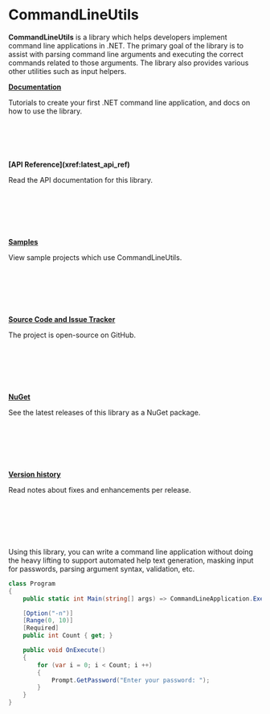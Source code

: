 CommandLineUtils
================

**CommandLineUtils** is a library which helps developers implement command line applications in .NET.
The primary goal of the library is to assist with parsing command line arguments and executing the correct
commands related to those arguments. The library also provides various other utilities such as input helpers.

<div class="row">
    <div class="col-md-4">
        <div class="panel panel-default" style="min-height: 140px">
            <div class="panel-body">
                <p><strong><a href="docs/intro.md">Documentation</a></strong></p>
                <p>Tutorials to create your first .NET command line application, and docs on how to use the library.</p>
            </div>
        </div>
    </div>
    <div class="col-md-4">
        <div class="panel panel-default" style="min-height: 140px">
            <div class="panel-body">
                <p><strong> [API Reference](xref:latest_api_ref) </strong></p>
                <p>Read the API documentation for this library.</p>
            </div>
        </div>
    </div>
    <div class="col-md-4">
        <div class="panel panel-default" style="min-height: 140px">
            <div class="panel-body">
                <p><strong><a href="https://github.com/natemcmaster/CommandLineUtils/tree/master/docs/samples/">Samples</a></strong></p>
                <p>View sample projects which use CommandLineUtils.</p>
            </div>
        </div>
    </div>
    <div class="col-md-4">
        <div class="panel panel-default" style="min-height: 140px">
            <div class="panel-body">
                <p><strong><a href="https://github.com/natemcmaster/CommandLineUtils">Source Code and Issue Tracker</a></strong></p>
                <p>The project is open-source on GitHub.</p>
            </div>
        </div>
    </div>
    <div class="col-md-4">
        <div class="panel panel-default" style="min-height: 140px">
            <div class="panel-body">
                <p><strong><a href="https://nuget.org/packages/McMaster.Extensions.CommandLineUtils">NuGet</a></strong></p>
                <p>See the latest releases of this library as a NuGet package.</p>
            </div>
        </div>
    </div>
    <div class="col-md-4">
        <div class="panel panel-default" style="min-height: 140px">
            <div class="panel-body">
                <p><strong><a href="https://github.com/natemcmaster/CommandLineUtils/tree/master/CHANGELOG.md">Version history</a></strong></p>
                <p>Read notes about fixes and enhancements per release.</p>
            </div>
        </div>
    </div>
</div>


Using this library, you can write a command line application without doing the heavy lifting to support automated help text generation,
masking input for passwords, parsing argument syntax, validation, etc.

```c#
class Program
{
    public static int Main(string[] args) => CommandLineApplication.Execute<Program>(args);

    [Option("-n")]
    [Range(0, 10)]
    [Required]
    public int Count { get; }

    public void OnExecute()
    {
        for (var i = 0; i < Count; i ++)
        {
            Prompt.GetPassword("Enter your password: ");
        }
    }
}
```
